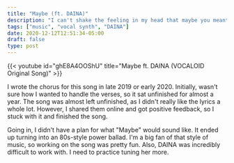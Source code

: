 ```yaml
---
title: "Maybe (ft. DAINA)"
description: "I can't shake the feeling in my head that maybe you meant what you said"
tags: ["music", "vocal synth", "DAINA"]
date: 2020-12-12T12:51:34-05:00
draft: false
type: post
---
```


{{< youtube id="ghE8A4OOShU" title="Maybe ft. DAINA (VOCALOID Original Song)" >}}

I wrote the chorus for this song in late 2019 or early 2020. Initially, wasn't sure how I wanted to handle the verses, so it sat unfinished for almost a year. The song was almost left unfinished, as I didn't really like the lyrics a whole lot. However, I shared them online and got positive feedback, so I stuck with it and finished the song.

Going in, I didn't have a plan for what "Maybe" would sound like. It ended up turning into an 80s-style power ballad. I'm a big fan of that style of music, so working on the song was pretty fun. Also, DAINA was incredibly difficult to work with. I need to practice tuning her more.

